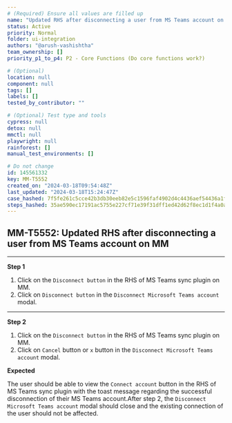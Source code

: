 ```yaml
---
# (Required) Ensure all values are filled up
name: "Updated RHS after disconnecting a user from MS Teams account on MM"
status: Active
priority: Normal
folder: ui-integration
authors: "@arush-vashishtha"
team_ownership: []
priority_p1_to_p4: P2 - Core Functions (Do core functions work?)

# (Optional)
location: null
component: null
tags: []
labels: []
tested_by_contributor: ""

# (Optional) Test type and tools
cypress: null
detox: null
mmctl: null
playwright: null
rainforest: []
manual_test_environments: []

# Do not change
id: 145561332
key: MM-T5552
created_on: "2024-03-18T09:54:48Z"
last_updated: "2024-03-18T15:24:47Z"
case_hashed: 7f5fe261c5cce42b3db30eeb82e5c1596faf4902d4c4436aef54436a1ffc3a58e41787d5fc8b2b60f5c78473d971871b
steps_hashed: 35ae590ec17191ac5755e227cf71e39f31dff1ed42d62f8ec1d1f4a0aba378897c0a933783cbd8d58edfef8b9a56e872
---
```


<!-- (Auto-generated) Based on frontmatter's "key" and "name" -->

## MM-T5552: Updated RHS after disconnecting a user from MS Teams account on MM

---

**Step 1**

1. Click on the `Disconnect button` in the RHS of MS Teams sync plugin on MM.
2. Click on `Disconnect button` in the `Disconnect Microsoft Teams account` modal.

---

**Step 2**

1. Click on the `Disconnect button` in the RHS of MS Teams sync plugin on MM.
2. Click on `Cancel` button or `x` button in the `Disconnect Microsoft Teams account` modal.

**Expected**

The user should be able to view the `Connect account` button in the RHS of MS Teams sync plugin with the toast message regarding the successful disconnection of their MS Teams account.After step 2, the `Disconnect Microsoft Teams account` modal should close and the existing connection of the user should not be affected.
